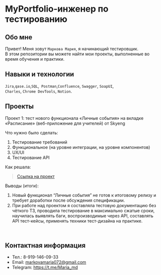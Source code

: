 # MyPortfolio-инженер по тестированию
## Обо мне 

Привет! Меня зовут ``Маркова Мария``, я начинающий тестировщик. <br>
В этом репозитории вы можете найти мои проекты, выполненные во время обучения и практики.
<br>

## Навыки и технологии
``Jira``,``qase.io``,``SQL``,`` Postman``,``Confluence``, ``Swagger``, ``SoapUI``, <br>
``Charles``, ``Chrome DevTools``, ``Notion``.




## Проекты

<p> Проект 1: тест нового функционала «Личные события» на вкладке «Расписание» (веб-приложение для учителей) от Skyeng</p>
<p>Что нужно было сделать:<p>
<ol>
  <li>Тестирование требований</li>
  <li>Функциональное (на уровне интеграции, на уровне компонентов)</li>
  <li>UX/UI</li>
  <li>Тестирование API</li>
</ol>

<p>Как решала:<p>

> <a href="https://www.notion.so/1-2-ebda4d999d0c4ced83e4908760f69c15">Ссылка на проект</a>
 
 <p>Выводы (итоги):<p>
<ol>
  <li>Новый функционал “Личные события” не готов к итоговому релизу и требует доработки после обсуждения спецификации.</li>
  <li>При работе над проектом я составляла тестовую документацию без чёткого ТЗ, проводила тестирование в максимально сжатые сроки, научилась выявлять баги, воспроизводимые через API, составлять API тест-кейсы, применять техники тест-дизайна на практике.</li>
</ol>


<br> 


## Контактная информация
- Тел.: 8-919-146-09-33
- Email: markovamaria072@gmail.com
- Telegram: https://t.me/Maria_md
